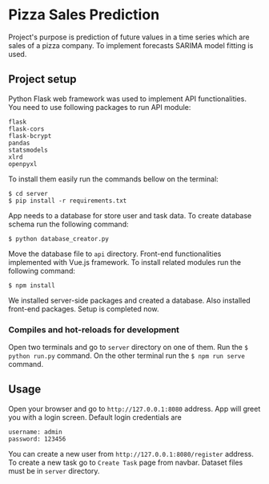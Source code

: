 # Pizza Sales Prediction
Project's purpose is prediction of future values in a time series which are sales of a pizza company. To implement forecasts SARIMA model fitting is used.

## Project setup
Python Flask web framework was used to implement API functionalities. You need to use following packages to run API module:
```
flask
flask-cors
flask-bcrypt
pandas
statsmodels
xlrd
openpyxl
```
To install them easily run the commands bellow on the terminal:
```
$ cd server
$ pip install -r requirements.txt
```
App needs to a database for store user and task data. To create database schema run the following command:
```
$ python database_creator.py
```
Move the database file to `api` directory.
Front-end functionalities implemented with Vue.js framework. To install related modules run the following command:
```
$ npm install
```
We installed server-side packages and created a database. Also installed front-end packages. Setup is completed now.

### Compiles and hot-reloads for development
Open two terminals and go to `server` directory on one of them. Run the `$ python run.py` command.
On the other terminal run the `$ npm run serve` command.

## Usage
Open your browser and go to `http://127.0.0.1:8080` address.
App will greet you with a login screen. Default login credentials are 
```
username: admin
password: 123456
```
You can create a new user from `http://127.0.0.1:8080/register` address.
To create a new task go to `Create Task` page from navbar. 
Dataset files must be in `server` directory. 
